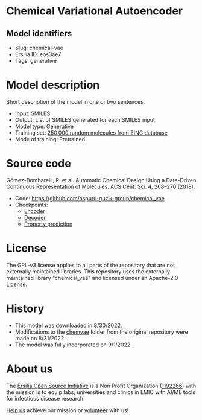 # Chemical Variational Autoencoder
## Model identifiers
- Slug: chemical-vae
- Ersilia ID: eos3ae7
- Tags: generative

# Model description
Short description of the model in one or two sentences.
- Input: SMILES
- Output: List of SMILES generated for each SMILES input
- Model type: Generative
- Training set: [250,000 random molecules from ZINC database](https://pubs.acs.org/doi/full/10.1021/ci3001277)
- Mode of training: Pretrained

# Source code
Gómez-Bombarelli, R. et al. Automatic Chemical Design Using a Data-Driven Continuous Representation of Molecules. ACS Cent. Sci. 4, 268–276 (2018).

- Code: https://github.com/aspuru-guzik-group/chemical_vae
- Checkpoints: 
    - [Encoder](model/checkpoints/zinc_encoder.h5)
    - [Decoder](model/checkpoints/zinc_decoder.h5)
    - [Property prediction](model/checkpoints/zinc_prop_pred.h5)

# License
The GPL-v3 license applies to all parts of the repository that are not externally maintained libraries. This repository uses the externally maintained library "chemical_vae" and licensed under an Apache-2.0 License.
# History 
- This model was downloaded in 8/30/2022.
- Modifications to the [chemvae](model/framework/code/chemvae) folder from the original repository were made on 8/31/2022.
- The model was fully incorporated on 9/1/2022.

# About us
The [Ersilia Open Source Initiative](https://ersilia.io) is a Non Profit Organization ([1192266](https://register-of-charities.charitycommission.gov.uk/charity-search/-/charity-details/5170657/full-print)) with the mission is to equip labs, universities and clinics in LMIC with AI/ML tools for infectious disease research.

[Help us](https://www.ersilia.io/donate) achieve our mission or [volunteer](https://www.ersilia.io/volunteer) with us!
